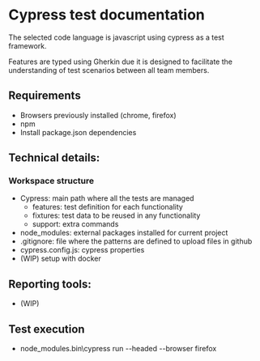 # Cypress test documentation

The selected code language is javascript using cypress as a test framework.

Features are typed using Gherkin due it is designed to facilitate the understanding of test scenarios between all team members.

## Requirements

* Browsers previously installed (chrome, firefox)
* npm
* Install package.json dependencies


## Technical details:

### Workspace structure

* Cypress: main path where all the tests are managed
   * features: test definition for each functionality
   * fixtures: test data to be reused in any functionality
   * support: extra commands
* node_modules: external packages installed for current project
* .gitignore: file where the patterns are defined to upload files in github
* cypress.config.js: cypress properties
* (WIP) setup with docker

## Reporting tools:

* (WIP)


## Test execution
* node_modules\.bin\cypress run --headed --browser firefox
